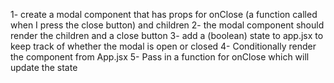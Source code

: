 1- create a modal component that has props for onClose (a function called when I press the close button) and children
2- the modal component should render the children and a close button
3- add a (boolean) state to app.jsx to keep track of whether the modal is open or closed
4- Conditionally render the component from App.jsx
5- Pass in a function for onClose which will update the state
